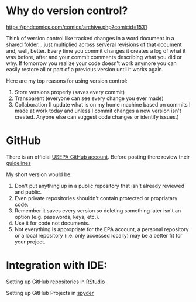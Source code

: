 # Why do version control?
https://phdcomics.com/comics/archive.php?comicid=1531

Think of version control like tracked changes in a word document in a shared folder... just multiplied across serveral revisions of that document and, well, better. 
Every time you commit changes it creates a log of what it was before, after and your commit comments describing what you did or why. If tomorrow you realize your code doesn't work anymore you can easily restore all or part of a previous version until it works again.

Here are my top reasons for using version control:
1. Store versions properly (saves every commit)
2. Transparent (everyone can see every change you ever made)
3. Collaboration (I update what is on my home machine based on commits I made at work today and unless I commit changes a new version isn't created. Anyone else can suggest code changes or identify issues.)

# GitHub
There is an official [USEPA GitHub account](https://github.com/USEPA). Before posting there review their [guidelines](https://www.epa.gov/webguide/github-guidance)

My short version would be: 
1. Don't put anything up in a public repository that isn't already reviewed and public.
2. Even private repositories shouldn't contain protected or propriatary code.
3. Remember it saves every version so deleting something later isn't an option (e.g. passwords, keys, etc.).
4. Use it for code not documents.
5. Not everything is appropriate for the EPA account, a personal repository or a local repository (i.e. only accessed locally) may be a better fit for your project.

# Integration with IDE:
Setting up GitHub repositories in [RStudio](https://support.rstudio.com/hc/en-us/articles/200532077?version=1.1.383&mode=desktop)

Setting up GitHub Projects in [spyder](https://pythonhosted.org/spyder/projects.html)

